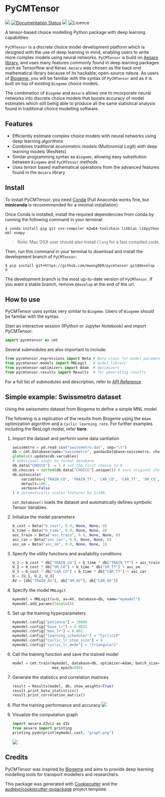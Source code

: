 # PyCMTensor

![](https://img.shields.io/badge/version-0.6.3-orange)
[![Documentation Status](https://readthedocs.org/projects/pycmtensor/badge/?version=latest)](https://pycmtensor.readthedocs.io/en/latest/?version=latest)
[![](https://pyup.io/repos/github/mwong009/pycmtensor/shield.svg)](https://pyup.io/repos/github/mwong009/pycmtensor)
![Licence](https://img.shields.io/badge/Licence-MIT-blue)

A tensor-based choice modelling Python package with deep learning capabilities

`PyCMTensor` is a discrete choice model development platform which is designed with the use of deep learning in mind, enabling users to write more complex models using neural networks.
`PyCMTensor` is build on [Aesara library](https://github.com/aesara-devs/aesara), and uses many features commonly found in deep learning packages such as Tensorflow and Keras.
`Aesara` was chosen as the back end mathematical library because of its hackable, open-source nature.
As users of [Biogeme](https://biogeme.epfl.ch), you will be familiar with the syntax of `PyCMTensor` and as it is built on top of existing `Biogeme` choice models.

The combination of `Biogeme` and `Aesara` allows one to incorporate neural networks into discrete choice models that boosts accuracy of model estimates which still being able to produce all the same statistical analysis found in traditional choice modelling software.


<!-- ![](https://img.shields.io/pypi/v/pycmtensor.svg) -->


## Features

* Efficiently estimate complex choice models with neural networks using deep learning algorithms
* Combines traditional econometric models (Multinomial Logit) with deep learning models (ResNets)
* Similar programming syntax as `Biogeme`, allowing easy substitution between `Biogeme` and `PyCMTensor` methods
* Uses tensor based mathematical operations from the advanced features found in the `Aesara` library

## Install

To install PyCMTensor, you need [Conda](https://docs.conda.io/en/latest/miniconda.html) (Full Anaconda works fine, but **miniconda** is recommmended for a minimal installation)

Once Conda is installed, install the required dependencies from conda by running the following 
command in your terminal:

```console
$ conda install pip git cxx-compiler m2w64-toolchain libblas libpython mkl numpy
```

>Note: Mac OSX user should also install `Clang` for a fast compiled code.

Then, run this command in your terminal to download and install the development branch of `PyCMTensor`:

```console
$ pip install git+https://github.com/mwong009/pycmtensor.git@develop -U
```

The development branch is the most up-to-date version of `PyCMTensor`. If you want a stable branch, remove ``@develop`` at the end of the url.

## How to use

PyCMTensor uses syntax very similar to `Biogeme`. Users of `Biogeme` should be familiar 
with the syntax.

Start an interactive session (IPython or Jupyter Notebook) and import PyCMTensor:
```Python
import pycmtensor as cmt
```

Several submodules are also important to include:
```Python
from pycmtensor.expressions import Beta # Beta class for model parameters
from pycmtensor.models import MNLogit   # model library
from pycmtensor.optimizers import Adam  # Optimizers
from pycmtensor.results import Results  # for generating results
```

For a full list of submodules and description, refer to [API Reference](/autoapi/index)

## Simple example: Swissmetro dataset

Using the swissmetro dataset from Biogeme to define a simple MNL model. 

The following is a replication of the results from Biogeme using the `Adam` optimization algorithm and a `Cyclic learning rate`. For further examples including the ResLogit model, refer **here**.

1. Import the dataset and perform some data santiation
	```Python
	swissmetro = pd.read_csv("swissmetro.dat", sep="\t")
	db = cmt.Database(name="swissmetro", pandasDatabase=swissmetro, choiceVar="CHOICE")
	globals().update(db.variables)
	# additional steps to format database
	db.data["CHOICE"] -= 1 # set the first choice to 0
	db.choices = sorted(db.data["CHOICE"].unique()) # save original choices
	db.autoscale(
		variables=['TRAIN_CO', 'TRAIN_TT', 'CAR_CO', 'CAR_TT', 'SM_CO', 'SM_TT'], 
		default=100., 
		verbose=False
	) # automatically scales features by 1/100.
	```

	``cmt.Database()`` loads the dataset and automatically defines symbolic Tensor Variables.

2. Initialize the model parameters
	```Python
	b_cost = Beta("b_cost", 0.0, None, None, 0)
	b_time = Beta("b_time", 0.0, None, None, 0)
	asc_train = Beta("asc_train", 0.0, None, None, 0)
	asc_car = Beta("asc_car", 0.0, None, None, 0)
	asc_sm = Beta("asc_sm", 0.0, None, None, 1)
	```

3. Specify the utility functions and availability conditions
	```Python
	U_1 = b_cost * db["TRAIN_CO"] + b_time * db["TRAIN_TT"] + asc_train
	U_2 = b_cost * db["SM_CO"] + b_time * db["SM_TT"] + asc_sm
	U_3 = b_cost * db["CAR_CO"] + b_time * db["CAR_TT"] + asc_car
	U = [U_1, U_2, U_3]
	AV = [db["TRAIN_AV"], db["SM_AV"], db["CAR_AV"]]
	```

4. Specify the model ``MNLogit``
	```Python
	mymodel = MNLogit(u=U, av=AV, database=db, name="mymodel")
	mymodel.add_params(locals())
	```

5. Set up the training hyperparameters
	```Python
	mymodel.config["patience"] = 20000
	mymodel.config["base_lr"] = 0.0012
	mymodel.config["max_lr"] = 0.002
	mymodel.config["learning_scheduler"] = "CyclicLR"
	mymodel.config["cyclic_lr_step_size"] = 8
	mymodel.config["cyclic_lr_mode"] = "triangular2"
	```

6. Call the training function and save the trained model
	```Python
	model = cmt.train(mymodel, database=db, optimizer=Adam, batch_size=128, 
	                  max_epoch=999)
	```

7. Generate the statistics and correlation matrices
	```Python
	result = Results(model, db, show_weights=True)
	result.print_beta_statistics()
	result.print_correlation_matrix()
	```

8. Plot the training performance and accuracy
	![](../viz/fig.png)

8. Visualize the computation graph
	```Python
	import aesara.d3viz as d3v
	from aesara import printing
	printing.pydotprint(mymodel.cost, "graph.png")
	```
	![](../viz/print.png)


## Credits

PyCMTensor was inspired by [Biogeme](https://biogeme.epfl.ch) and aims to provide deep learning modelling tools for transport modellers and researchers.

This package was generated with [Cookiecutter](https://github.com/audreyr/cookiecutter) and the [audreyr/cookiecutter-pypackage](https://github.com/audreyr/cookiecutter-pypackage) project template.